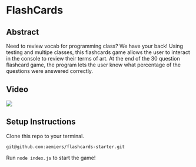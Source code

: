 # FlashCards

## Abstract
Need to review vocab for programming class? We have your back! Using testing and multipe classes, this flashcards game allows the user to interact in the console to review their terms of art. At the end of the 30 question flashcard game, the program lets the user know what percentage of the questions were answered correctly.

## Video
![](https://media.giphy.com/media/ESKGF8wi3E0rc6Vlhi/giphy.gif)

## Setup Instructions
Clone this repo to your terminal. 
```
git@github.com:aemiers/flashcards-starter.git
```
Run `node index.js` to start the game!
